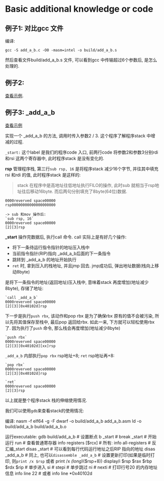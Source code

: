 # Basic additional knowledge or code

## 例子1: 对比gcc 文件

编译:

    gcc -S add_a_b.c -O0 -masm=intel -o build/add_a_b.s

然后查看文件build/add_a_b.s 文件, 可以看到gcc 中传输超过6个参数后, 是怎么处理的.

## 例子2:

[查看示例](./arbitrary_sum_150.asm).

## 例子3: _add_a_b

[查看示例](./add_a_b.asm)

实现一个 _add_a_b 的方法, 调用时传入参数2 / 3. 这个程序了解程序stack 中增减的过程.

`_start:` 这个label 是我们的程序code 入口, 前两行code 将参数2和参数3分别rdi和rsi 这两个寄存器中, 此时程序stack 是没有变化的.

**rsp** 管理程序栈, 第三行`sub rsp, 16` 是将程序stack 减少16个字节, 并往其中填充rsi 和rdi 的值, 此时程序stack 是这样的:

> stack 在程序中是高地址往低地址执行FILO的操作, 此时sub 就相当于rsp地址往后移动16byte. 而后两句分别填充了8byte(64位)数据.

```
0000reverved space00000
rsp00000000000000000000

-> sub 和mov 操作后:
`sub rsp, 16`
0000reverved space00000
[2][3]rsp
```

**_start** 操作完数据后, 执行call 命令. call 实际上是有好几个操作:

- 将下一条待运行指令指针的地址压入栈中
- 当前指令指针(RIP)指向 _add_a_b后面的下一条指令
- 跳转到 _add_a_b 的地址开始执行
- `ret` 时, 拿到压入的栈地址, 并且jmp 回去. jmp成功后, 弹出地址数据(栈向上移动8byte)

是将下一条指令的地址(返回地址)压入栈中, 意味着stack 再度增加(地址减少8byte), 存储了地址:

```
`call _add_a_b`
0000reverved space00000
[2][3][0x40102d]rsp
```

下一步是执行`push rbx`, 该动作和pop rbx 是为了确保rbx 原有的值不会被污染, 所以先将其值保存至栈中, 最后pop 返回给rbx. 如此一来, 下方就可以轻松使用rbx 了. 因为执行了`push` 命令, 那么栈会再度增加(地址减少8byte)

```
`push rbx`
0000reverved space00000
[2][3][0x40102d][xx]rsp
```

`_add_a_b` 内部执行`pop rbx` rsp地址+8; `ret` rsp地址再+8:

```
`pop rbx`
0000reverved space00000
[2][3][0x40102d]rsp

`ret`
0000reverved space00000
[2][3]rsp
```

以上就是整个程序stack 栈的伸缩使用情况.

我们可以使用`gdb`来查看stack的使用情况:

编译:
    nasm  -f elf64 -g -F dwarf -o build/add_a_b add_a_b.asm
    ld -o build/add_a_b build/add_a_b.o

运行executable:
    gdb build/add_a_b
    # 设置断点
    b _start # break _start
    # 开始运行
    run
    # 查看普通寄存器
    info registers [$rcx] # 所有: info all-registers
    # 反汇编_start
    disas _start # 可以看到每行代码运行地址之后RIP 指向的地址
    disas _add_a_b # 同上, 也可以`disassemble _add_a_b`
    # 设置更新打印(如果是临时打印, 则`print /x $rsp` 或者 print /x *(long*)($rsp+8))
    display/i $rsp $rax $rbp $rdx $rip
    # 单步进入
    si # stepi
    # 单步跳过
    ni # nexti
    # 打印行号20 的内存地址信息
    info line 22 # 或者 info line *0x40102d
